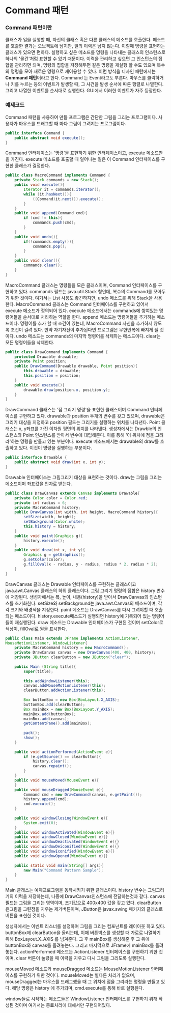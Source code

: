 # Command 패턴

### Command 패턴이란

클래스가 일을 실행할 때, 자신의 클래스 혹은 다른 클래스의 메소드를 호출한다. 메소드를 호출한 결과는 오브젝트에 남지만, 일의 이력은 남지 않는다. 이럴때 명령을 표현하는
클래스가 있으면 편하다. 실행하고 싶은 메소드를 명령을 나타내는 클래스의 인스턴스로 하나의 '물건'처럼 표현할 수 있기 때문이다. 이력을 관리하고 싶으면 그 인스턴스의 집합을
관리하면 되며, 명령의 집합을 저장해두면 같은 명령을 재실행 할 수도 있으며 복수의 명령을 모아 새로운 명령으로 재이용할 수 있다. 이런 방식을 디자인 패턴에서는
**Command 패턴**이라고 한다. Command 는 Event라고도 부른다. 마우스를 클릭하거나 키를 누르는 등의 이벤트가 발생할 때, 그 사건을 발생 순서에 따른 행렬로 나열한다. 그리고 나열한 이벤트를 순서대로
실행한다. GUI에서 이러한 이벤트가 자주 등장한다. 

### 예제코드
Command 패턴을 사용하여 만들 프로그램은 간단한 그림을 그리는 프로그램이다. 사용자가 마우스를 드래그할 때 마다 그림이 그려지는 프로그램이다.
```java
public interface Command {
    public abstract void execute();
}
```
Command 인터페이스는 '명령'을 표현하기 위한 인터페이스이고, execute 메소드만을 가진다. execute 메소드를 호출할 때 일어나는 일은 이 Command 인터페이스를
구현한 클래스가 결정한다.

```java
public class MacroCommand implements Command {
    private Stack commands = new Stack();
    public void execute(){
        Iterator it = commands.iterator();
        while (it.hasNext()){
            ((Command)it.next()).execute();
        }
    }
    public void append(Command cmd){
        if (cmd != this){
            commands.push(cmd);
        }
    }
    public void undo(){
        if(!commands.empty()){
            commands.pop();
        }
    }
    public void clear(){
        commands.clear();
    }
}
```
MacroCommand 클래스는 명령들을 모은 클래스이며, Command 인터페이스를 구현하고 있다. commands 필드는 java.util.Stack 형인데, 복수의 Command를 모아두기 위한 것이다.
여기서는 List 사용도 좋긴하지만, undo 메소드를 위해 Stack을 사용한다. MacroCommand 클래스는 Command 인터페이스를 구현하고 있어서 execute 메소드가 정의되어 있다.
execute 메소드에서는 commands에 쌓여있는 명령어들을 순서대로 처리하는 역할을 한다. append 메소드는 명령어들을 추가하는 메소드이다. 명령어를 추가 할 때 조건이 있는데,
MacroCommand 자신을 추가하지 않도록 조건이 걸려 있다. 만약 자기자신이 추가된다면 프로그램은 무한반복에 빠지게 될 것이다. undo 메소드는 commands의 마지막 명령어를 삭제하는
메소드이다. clear는 모든 명령어들을 삭제한다.

```java
public class DrawCommand implements Command {
    protected Drawable drawable;
    private Point position;
    public DrawCommand(Drawable drawable, Point position){
        this.drawable = drawable;
        this.position = position;
    }
    public void execute(){
        drawable.draw(position.x, position.y);
    }
}
```
DrawCommand 클래스는 '점 그리기 명령'을 표현한 클래스이며 Command 인터페이스를 구현하고 있다. drawable과 position 두개의 변수를 갖고 있으며, drawable은 그리기 대상을 지정하고
position 필드는 그리기를 실행하는 위치를 나타낸다. Point 클래스는 x, y좌표를 가진 이차원 평면의 위치를 나타낸다. 생성자에서는 Drawble의 인스턴스와 Point 인스턴스를 
받아서 변수에 대입해준다. 이를 통해 '이 위치에 점을 그려라'하는 명령을 만들고 있는 부분이다. execute 메소드에서는 drawable의 draw를 호출하고 있다. 이것이 명령을 실행하는 부분이다.

```java
public interface Drawable {
    public abstract void draw(int x, int y);
}
```
Drawable 인터페이스는 그림그리기 대상을 표현하는 것이다. draw는 그림을 그리는 메소드이며 좌표값을 인자로 받는다.

```java
public class DrawCanvas extends Canvas implements Drawable{
    private Color color = Color.red;
    private int radius = 6;
    private MacroCommand history;
    public DrawCanvas(int width, int height, MacroCommand history){
        setSize(width, height);
        setBackground(Color.white);
        this.history = history;
    }
    public void paint(Graphics g){
        history.execute();
    }
    public void draw(int x, int y){
        Graphics g = getGraphics();
        g.setColor(color);
        g.fillOval(x - radius, y - radius, radius * 2, radius * 2);
    }
}
```
DrawCanvas 클래스는 Drawable 인터페이스를 구현하는 클래스이고 java.awt.Canvas 클래스의 하위 클래스이다. 그림 그리기 명령의 집합은 history 변수에 저장된다.
생성자에서는 폭, 높이, 내용(history)을 받아서 DrawCanvas의 인스턴스를 초기화한다. setSize와 setBackground는 java.awt.Canvas의 메소드이며, 각각 크기와 배경색을 지정한다.
paint 메소드는 DrawCanvas를 다시 그려야할 때 호출되는 메소드이다. history.execute메소드가 실행되면 history에 기록되어 있는 명령어들이 재실행된다.
draw 메소드는 Drawable 인터페이스가 구현된 것이며 setColor로 색상이, fillOval로 원을 표시한다.

```java
public class Main extends JFrame implements ActionListener,
MouseMotionListener, WindowListener{
    private MacroCommand history = new MacroCommand();
    private DrawCanvas canvas = new DrawCanvas(400, 400, history);
    private JButton clearButton = new JButton("clear");
    
    public Main (String title){
        super(title);
        
        this.addWindowListener(this);
        canvas.addMouseMotionListener(this);
        clearButton.addActionListener(this);
        
        Box buttonBox = new Box(BoxLayout.X_AXIS);
        buttonBox.add(clearButton);
        Box mainBox = new Box(BoxLayout.Y_AXIS);
        mainBox.add(buttonBox);
        mainBox.add(canvas);
        getContentPane().add(mainBox);
        
        pack();
        show();
    }
    
    public void actionPerformed(ActionEvent e){
        if (e.getSource() == clearButton){
            history.clear();
            canvas.repaint();
        }
    }
    public void mouseMoved(MouseEvent e){
    }
    public void mouseDragged(MouseEvent e){
        Command cmd = new DrawCommand(canvas, e.getPoint());
        history.append(cmd);
        cmd.execute();
    }
    
    public void windowClosing(WindowEvent e){
        System.exit(0);
    }
    public void windowActivated(WindowEvent e){}
    public void windowClosed(WindowEvent e){}
    public void windowDeactivated(WindowEvent e){}
    public void windowDeiconified(WindowEvent e){}
    public void windowIconified(WindowEvent e){}
    public void windowOpened(WindowEvent e){}
    
    public static void main(String[] args){
        new Main("Command Pattern Sample");
    }
}
```
Main 클래스는 예제프로그램을 동작시키기 위한 클래스이다. history 변수는 그림그리기의 이력을 저장하는데, 나중에 DrawCanvas인스턴스에 전달하는것과 같다.
canvas 필드는 그림을 그리는 영역이며, 초기값으로 400x400 값을 갖고 있다. clearButton 은그림을 그린점을 지우는 제거버튼이며, JButton은 javax.swing 패키지의
클래스로 버튼을 표현한 것이다.

생성자에서는 이벤트 리스너를 설정하여 그림을 그리는 컴포넌트를 레이아웃 하고 있다. buttonBox에 clearButton을 올리는데, 이때 버튼박스를 생성할 때 가로로 나열하기 위해
BoxLayout.X_AXIS 를 넘겨준다. 그 후 mainBox를 생성해준 후 그 위에 buttonBox와 canvas를 올려놓는다. 그리고 마지막으로 JFrame에 mainBox를 올려놓는다.
actionPerformed 메소드는 ActionListener 인터페이스를 구현하기 위한 것이며, clear 버튼이 눌렸을 때 이력을 지우고 다시 그림을 그리도록 실행한다.

mouseMoved 메소드와 mouseDragged 메소드는 MouseMotionListener 인터페이스를 구현하기 위한 것이다. mouseMoved는 별다른 처리가 없으며, mouseDragged는
마우스를 드래그했을 때 그 위치에 점을 그리라는 명령을 만들고 있다. 해당 명령은 history 에 추가되며, cmd.execute를 통해 바로 실행된다. 

window들로 시작하는 메소드들은 WindowListener 인터페이스를 구현하기 위해 작성된 것이며 여기서는 종료처리에 대해서만 구현되어있다.
